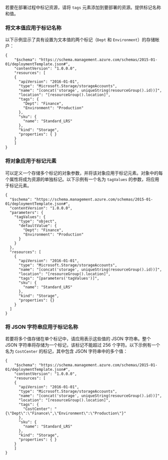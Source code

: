 若要在部署过程中标记资源，请将 `tags` 元素添加到要部署的资源。提供标记名称和值。

### 将文本值应用于标记名称
以下示例显示了具有设置为文本值的两个标记（`Dept` 和 `Environment`）的存储帐户：

    {
        "$schema": "https://schema.management.azure.com/schemas/2015-01-01/deploymentTemplate.json#",
        "contentVersion": "1.0.0.0",
        "resources": [
        {
          "apiVersion": "2016-01-01",
          "type": "Microsoft.Storage/storageAccounts",
          "name": "[concat('storage', uniqueString(resourceGroup().id))]",
          "location": "[resourceGroup().location]",
          "tags": {
            "Dept": "Finance",
            "Environment": "Production"
          },
          "sku": {
            "name": "Standard_LRS"
          },
          "kind": "Storage",
          "properties": { }
        }
        ]
    }

### 将对象应用于标记元素
可以定义一个存储多个标记的对象参数，并将该对象应用于标记元素。对象中的每个属性将成为资源的单独标记。以下示例有一个名为 `tagValues` 的参数，将应用于标记元素。

    {
      "$schema": "https://schema.management.azure.com/schemas/2015-01-01/deploymentTemplate.json#",
      "contentVersion": "1.0.0.0",
      "parameters": {
        "tagValues": {
          "type": "object",
          "defaultValue": {
            "Dept": "Finance",
            "Environment": "Production"
          }
        }
      },
      "resources": [
        {
          "apiVersion": "2016-01-01",
          "type": "Microsoft.Storage/storageAccounts",
          "name": "[concat('storage', uniqueString(resourceGroup().id))]",
          "location": "[resourceGroup().location]",
          "tags": "[parameters('tagValues')]",
          "sku": {
            "name": "Standard_LRS"
          },
          "kind": "Storage",
          "properties": {}
        }
      ]
    }

### 将 JSON 字符串应用于标记名称

若要将多个值存储在单个标记中，请应用表示这些值的 JSON 字符串。整个 JSON 字符串将存储为一个标记，该标记不能超过 256 个字符。以下示例有一个名为 `CostCenter` 的标记，其中包含 JSON 字符串中的多个值：

    {
        "$schema": "https://schema.management.azure.com/schemas/2015-01-01/deploymentTemplate.json#",
        "contentVersion": "1.0.0.0",
        "resources": [
        {
          "apiVersion": "2016-01-01",
          "type": "Microsoft.Storage/storageAccounts",
          "name": "[concat('storage', uniqueString(resourceGroup().id))]",
          "location": "[resourceGroup().location]",
          "tags": {
            "CostCenter": "{\"Dept\":\"Finance\",\"Environment\":\"Production\"}"
          },
          "sku": {
            "name": "Standard_LRS"
          },
          "kind": "Storage",
          "properties": { }
        }
        ]
    }

<!---HONumber=Mooncake_0227_2017-->
<!--Update_Description: new article about how to utilize the tag during the deployment -->
